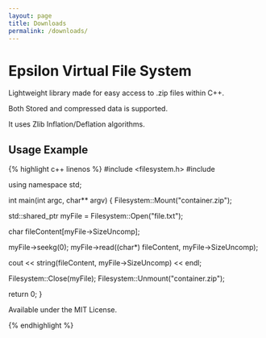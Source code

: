 ```yaml
---
layout: page
title: Downloads
permalink: /downloads/
---
```


<h1>Epsilon Virtual File System </h1>

Lightweight library made for easy access to .zip files within C++.

Both Stored and compressed data is supported.

It uses Zlib Inflation/Deflation algorithms.

<h2>Usage Example</h2>

{% highlight c++ linenos %}
#include <filesystem.h>
#include <iostream>

using namespace std;

int main(int argc, char** argv)
{
  Filesystem::Mount("container.zip");

  std::shared_ptr<File> myFile = Filesystem::Open("file.txt");
  
  char fileContent[myFile->SizeUncomp];
  
  myFile->seekg(0);
  myFile->read((char*) fileContent, myFile->SizeUncomp);

  cout << string(fileContent, myFile->SizeUncomp) << endl;
  
  Filesystem::Close(myFile);
  Filesystem::Unmount("container.zip");
  
  return 0;
}

Available under the MIT License.

{% endhighlight %}